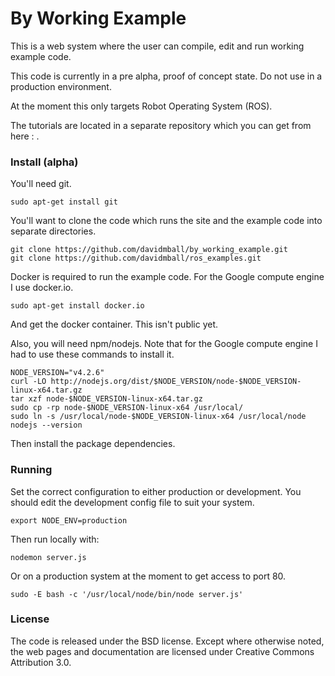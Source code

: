 By Working Example
==================

This is a web system where the user can compile, edit and run working example code.

This code is currently in a pre alpha, proof of concept state. Do not use in a production environment.

At the moment this only targets Robot Operating System (ROS).

The tutorials are located in a separate repository which you can get from here : .

### Install (alpha)

You'll need git.
```
sudo apt-get install git
```
You'll want to clone the code which runs the site and the example code into separate directories.
```
git clone https://github.com/davidmball/by_working_example.git
git clone https://github.com/davidmball/ros_examples.git
```
Docker is required to run the example code. For the Google compute engine I use docker.io.
```
sudo apt-get install docker.io
```

And get the docker container. This isn't public yet.

Also, you will need npm/nodejs. Note that for the Google compute engine I had to use these commands to install it.
```
NODE_VERSION="v4.2.6"
curl -LO http://nodejs.org/dist/$NODE_VERSION/node-$NODE_VERSION-linux-x64.tar.gz
tar xzf node-$NODE_VERSION-linux-x64.tar.gz
sudo cp -rp node-$NODE_VERSION-linux-x64 /usr/local/
sudo ln -s /usr/local/node-$NODE_VERSION-linux-x64 /usr/local/node
nodejs --version
```

Then install the package dependencies.

### Running

Set the correct configuration to either production or development. You should edit the development config file to suit your system.
```
export NODE_ENV=production
```

Then run locally with:
```
nodemon server.js
```
Or on a production system at the moment to get access to port 80.
```
sudo -E bash -c '/usr/local/node/bin/node server.js'
```

### License

The code is released under the BSD license.
Except where otherwise noted, the web pages and documentation are licensed under Creative Commons Attribution 3.0.
